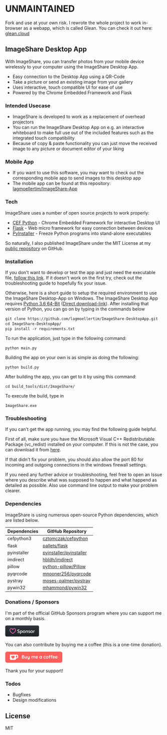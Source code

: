# UNMAINTAINED
Fork and use at your own risk. I rewrote the whole project to work in-browser as a webapp, which is called Glean. You can check it out here: [glean.cloud](https://glean.cloud)
## ImageShare Desktop App
With ImageShare, you can transfer photos from your mobile device wirelessly to your computer using the ImageShare Desktop App.

  - Easy connection to the Desktop App using a QR-Code
  - Take a picture or send an existing image from your gallery
  - Uses interactive, touch compatible UI for ease of use
  - Powered by the Chrome Embedded Framework and Flask
### Intended Usecase

  - ImageShare is developed to work as a replacement of overhead projectors
  - You can run the ImageShare Desktop App on e.g. an interactive whiteboard to make full use out of the included features such as the integrated touch compatibility
  - Because of copy & paste functionality you can just move the received image to any picture or document editor of your liking

### Mobile App
  - If you want to use this software, you may want to check out the corresponding mobile app to send images to this desktop app
  - The mobile app can be found at this repository: [lagmoellertim/ImageShare-App](https://github.com/lagmoellertim/ImageShare-App)
### Tech

ImageShare uses a number of open source projects to work properly:

* [CEF Python](https://github.com/cztomczak/cefpython) - Chrome Embedded Framework for interactive Desktop UI
* [Flask](https://github.com/pallets/flask) - Web micro framework for easy connection between devices
* [PyInstaller](https://github.com/pyinstaller/pyinstaller) - Freeze Python programs into stand-alone executables

So naturally, I also published ImageShare under the MIT License at my [public repository](https://github.com/lagmoellertim/ImageShare-DesktopApp)
 on GitHub.

### Installation

If you don't want to develop or test the app and just need the executable file, [follow this link](https://github.com/lagmoellertim/ImageShare-DesktopApp/releases). If it doesn't work on the first try, check out the troubleshooting guide to hopefully fix your issue.

Otherwise, here is a short guide to setup the required environment to use the ImageShare Desktop-App on Windows.
The ImageShare Desktop App requires [Python 3.6 64-Bit](https://www.python.org/downloads/release/python-365/) ([Direct download-link](https://www.python.org/ftp/python/3.6.5/python-3.6.5-amd64.exe)). After installing that version of Python, you can go on by typing in the commands below
```
git clone https://github.com/lagmoellertim/ImageShare-DesktopApp.git
cd ImageShare-DesktopApp/
pip install -r requirements.txt
```
To run the application, just type in the following command:
```
python main.py
```
Building the app on your own is as simple as doing the following:
```
python build.py
```
After building the app, you can get to it by using this command:
```
cd build_tools/dist/ImageShare/
```
To execute the build, type in
```
ImageShare.exe
```
### Troubleshooting
If you can't get the app running, you may find the following guide helpful.

First of all, make sure you have the Microsoft Visual C++ Redistributable Package (vc_redist) installed on your computer. If this is not the case, you can download it from [here](https://www.microsoft.com/en-us/download/details.aspx?id=48145).

If that didn't fix your problem, you should also allow the port 80 for incoming and outgoing connections in the windows firewall settings.

If you need any further advice or troubleshooting, feel free to open an Issue where you describe what was supposed to happen and what happend as detailed as possible. Also use command line output to make your problem clearer.
### Dependencies

ImageShare is using numerous open-source Python dependencies, which are listed below.

| Dependencies | GitHub Repository |
| ------ | ------ |
|cefpython3|[cztomczak/cefpython](https://github.com/cztomczak/cefpython)
|flask|[pallets/flask](https://github.com/pallets/flask)
|pyinstaller|[pyinstaller/pyinstaller](https://github.com/pyinstaller/pyinstaller)|
|imdirect|[hbldh/imdirect](https://github.com/hbldh/imdirect)
|pillow|[python-pillow/Pillow](https://github.com/python-pillow/Pillow)
|pyqrcode|[mnooner256/pyqrcode](https://github.com/mnooner256/pyqrcode)
|pystray|[moses-palmer/pystray](https://github.com/moses-palmer/pystray)
|pywin32|[mhammond/pywin32](https://github.com/mhammond/pywin32)


### Donations / Sponsors

I'm part of the official GitHub Sponsors program where you can support me on a monthly basis.

<a href="https://github.com/sponsors/lagmoellertim" target="_blank"><img src="https://github.com/lagmoellertim/shared-repo-files/raw/main/github-sponsors-button.png" alt="GitHub Sponsors" height="35px" ></a>

You can also contribute by buying me a coffee (this is a one-time donation).

<a href="https://ko-fi.com/lagmoellertim" target="_blank"><img src="https://github.com/lagmoellertim/shared-repo-files/raw/main/kofi-sponsors-button.png" alt="Ko-Fi Sponsors" height="35px" ></a>

Thank you for your support!

### Todos

 - Bugfixes
 - Design modifications

License
----

MIT
